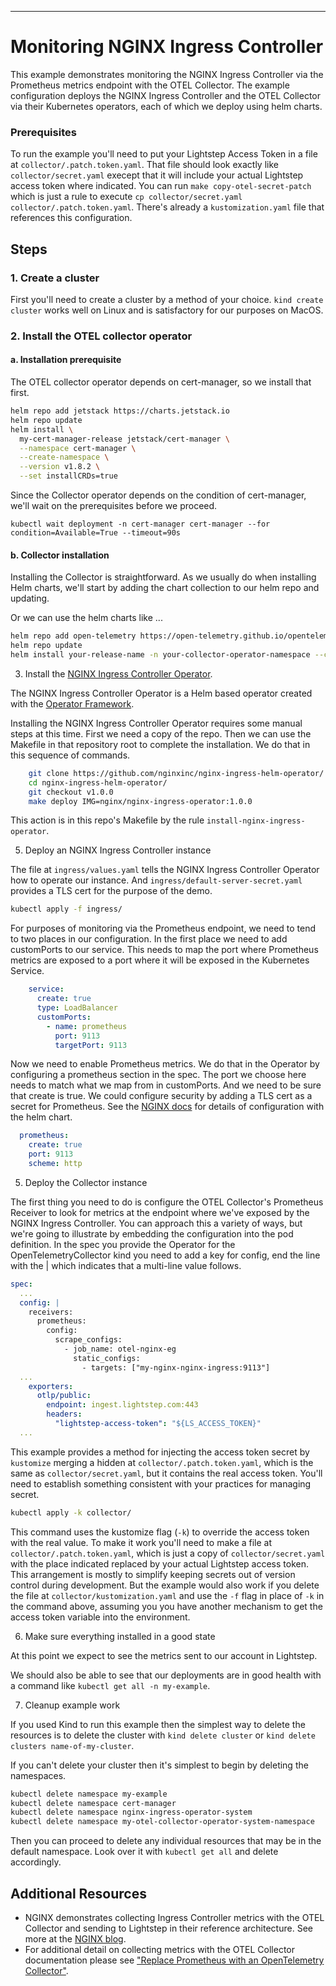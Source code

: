 ---
# Monitoring NGINX Ingress Controller

This example demonstrates monitoring the NGINX Ingress Controller via the Prometheus metrics endpoint with the OTEL Collector. The example configuration deploys the NGINX Ingress Controller and the OTEL Collector via their Kubernetes operators, each of which we deploy using helm charts. 

### Prerequisites

To run the example you'll need to put your Lightstep Access Token in a file at `collector/.patch.token.yaml`. That file should look exactly like `collector/secret.yaml` execept that it will include your actual Lightstep access token where indicated. You can run `make copy-otel-secret-patch` which is just a rule to execute `cp collector/secret.yaml collector/.patch.token.yaml`. There's already a `kustomization.yaml` file that references this configuration. 


## Steps

### 1. Create a cluster

First you'll need to create a cluster by a method of your choice. `kind create cluster` works well on Linux and is satisfactory for our purposes on MacOS.

### 2. Install the OTEL collector operator 

#### a. Installation prerequisite 

The OTEL collector operator depends on cert-manager, so we install that first.

```sh
helm repo add jetstack https://charts.jetstack.io
helm repo update
helm install \
  my-cert-manager-release jetstack/cert-manager \
  --namespace cert-manager \
  --create-namespace \
  --version v1.8.2 \
  --set installCRDs=true
```

Since the Collector operator depends on the condition of cert-manager, we'll wait on the prerequisites before we proceed.

```
kubectl wait deployment -n cert-manager cert-manager --for condition=Available=True --timeout=90s 
```

#### b. Collector installation

Installing the Collector is straightforward. As we usually do when installing Helm charts, we'll start by adding the chart collection to our helm repo and updating.

Or we can use the helm charts like ... 

```sh
helm repo add open-telemetry https://open-telemetry.github.io/opentelemetry-helm-charts
helm repo update
helm install your-release-name -n your-collector-operator-namespace --create-namespace
```

3. Install the [NGINX Ingress Controller Operator](https://github.com/nginxinc/nginx-ingress-helm-operator#readme).

The NGINX Ingress Controller Operator is a Helm based operator created with the [Operator Framework](https://sdk.operatorframework.io/). 

Installing the NGINX Ingress Controller Operator requires some manual steps at this time. First we need a copy of the repo. Then we can use the Makefile in that repository root to complete the installation. We do that in this sequence of commands.

```sh
	git clone https://github.com/nginxinc/nginx-ingress-helm-operator/
	cd nginx-ingress-helm-operator/
	git checkout v1.0.0
	make deploy IMG=nginx/nginx-ingress-operator:1.0.0
```

This action is in this repo's Makefile by the rule `install-nginx-ingress-operator`.

5. Deploy an NGINX Ingress Controller instance

The file at `ingress/values.yaml` tells the NGINX Ingress Controller Operator how to operate our instance. And `ingress/default-server-secret.yaml` provides a TLS cert for the purpose of the demo. 

```sh
kubectl apply -f ingress/
```

For purposes of monitoring via the Prometheus endpoint, we need to tend to two places in our configuration. In the first place we need to add customPorts to our service. This needs to map the port where Prometheus metrics are exposed to a port where it will be exposed in the Kubernetes Service.

```yaml
    service:
      create: true
      type: LoadBalancer
      customPorts:
        - name: prometheus
          port: 9113
          targetPort: 9113
```

Now we need to enable Prometheus metrics. We do that in the Operator by configuring a prometheus section in the spec. The port we choose here needs to match what we map from in customPorts. And we need to be sure that create is true. We could configure security by adding a TLS cert as a secret for Prometheus. See the [NGINX docs](https://docs.nginx.com/nginx-ingress-controller/installation/installation-with-helm) for details of configuration with the helm chart.

```yaml  
  prometheus:
    create: true
    port: 9113
    scheme: http
```

5. Deploy the Collector instance

The first thing you need to do is configure the OTEL Collector's Prometheus Receiver to look for metrics at the endpoint where we've exposed by the NGINX Ingress Controller. You can approach this a variety of ways, but we're going to illustrate by embedding the configuration into the pod definition. In the spec you provide the Operator for the OpenTelemetryCollector kind you need to add a key for config, end the line with the | which indicates that a multi-line value follows.

```yaml
spec:
  ...
  config: |
    receivers:
      prometheus:
        config:
          scrape_configs:
            - job_name: otel-nginx-eg
              static_configs:
                - targets: ["my-nginx-nginx-ingress:9113"]
  ...
    exporters:
      otlp/public:
        endpoint: ingest.lightstep.com:443
        headers:
          "lightstep-access-token": "${LS_ACCESS_TOKEN}"
  ...
```

This example provides a method for injecting the access token secret by `kustomize` merging a hidden at `collector/.patch.token.yaml`, which is the same as `collector/secret.yaml`, but it contains the real access token. You'll need to establish something consistent with your practices for managing secret.

```sh
kubectl apply -k collector/
```

This command uses the kustomize flag (`-k`) to override the access token with the real value. To make it work you'll need to make a file at `collector/.patch.token.yaml`, which is just a copy of `collector/secret.yaml` with the place indicated replaced by your actual Lightstep access token. This arrangement is mostly to simplify keeping secrets out of version control during development. But the example would also work if you delete the file at `collector/kustomization.yaml` and use the `-f` flag in place of `-k` in the command above, assuming you you have another mechanism to get the access token variable into the environment.

6. Make sure everything installed in a good state 

At this point we expect to see the metrics sent to our account in Lightstep.

We should also be able to see that our deployments are in good health with a command like `kubectl get all -n my-example`.

7. Cleanup example work

If you used Kind to run this example then the simplest way to delete the resources is to delete the cluster with `kind delete cluster` or `kind delete clusters name-of-my-cluster`.

If you can't delete your cluster then it's simplest to begin by deleting the namespaces.

```sh
kubectl delete namespace my-example
kubectl delete namespace cert-manager
kubectl delete namespace nginx-ingress-operator-system 
kubectl delete namespace my-otel-collector-operator-system-namespace
```

Then you can proceed to delete any individual resources that may be in the default namespace. Look over it with `kubectl get all` and delete accordingly.

## Additional Resources

* NGINX demonstrates collecting Ingress Controller metrics with the OTEL Collector and sending to Lightstep in their reference architecture. See more at the [NGINX blog](https://www.nginx.com/blog/integrating-opentelemetry-modern-apps-reference-architecture-progress-report/#metrics-collection).
* For additional detail on collecting metrics with the OTEL Collector documentation please see ["Replace Prometheus with an OpenTelemetry Collector"](https://docs.lightstep.com/docs/replace-prometheus-with-an-otel-collector-on-kubernetes).
